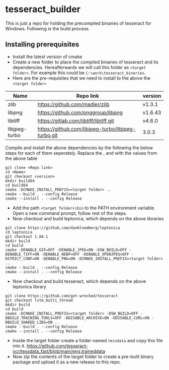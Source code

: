 # tesseract_builder
This is just a repo for holding the precompiled binaries of tesseract for Windows. Following is the build process.

## Installing prerequisites

- Install the latest version of cmake
- Create a new folder to place the compiled binaries of tesseract and its dependencies. Hereafterwards we will call this folder as `<target folder>`. For example this could be `C:\work\tesseract_binaries`.
- Here are the pre-requisites that we need to install to the above the `<target folder>`

| Name          | Repo link | version  |
|---------------|-----------|----------|
| zlib          | https://github.com/madler/zlib   | v1.3.1   |
| libpng        | https://github.com/pnggroup/libpng   | v1.6.43   |
| libtiff       | https://gitlab.com/libtiff/libtiff.git   | v4.6.0   |
| libjpeg-turbo | https://github.com/libjpeg-turbo/libjpeg-turbo.git  | 3.0.3   |

Compile and install the above dependencies by the following the below steps for each of them seperately. Replace the <Repo link>, <Name> and <version> with the values from the above table

```
git clone <Repo link>
cd <Name>
git checkout <version>
mkdir build64
cd build64
cmake -DCMAKE_INSTALL_PREFIX=<target folder> ..
cmake --build . --config Release
cmake --install . --config Release
```

- Add the path `<target folder>\bin` to the PATH environment variable. Open a new command prompt, follow rest of the steps.
- Now checkout and build leptonica, which depends on the above libraries

```
git clone https://github.com/danbloomberg/leptonica
cd leptonica
git checkout 1.84.1
mkdir build
cd build
cmake -DENABLE_GIF=OFF -DENABLE_JPEG=ON -DSW_BUILD=OFF -DENABLE_TIFF=ON -DENABLE_WEBP=OFF -DENABLE_OPENJPEG=OFF -DSTRICT_CONF=ON -DENABLE_PNG=ON -DCMAKE_INSTALL_PREFIX=<target folder> ..
cmake --build . --config Release
cmake --install . --config Release
```

- Now checkout and build tesseract, which depends on the above leptonica library

```
git clone https://github.com/get-wrecked/tesseract
git checkout lstm_multi_thread
mkdir build
cd build
cmake -DCMAKE_INSTALL_PREFIX=<target folder> -DSW_BUILD=OFF -DBUILD_TRAINING_TOOLS=OFF -DDISABLE_ARCHIVE=ON -DDISABLE_CURL=ON -DBUILD_SHARED_LIBS=ON ..
cmake --build . --config Release
cmake --install . --config Release
```

- Inside the target folder create a folder named `tessdata` and copy this file into it. https://github.com/tesseract-ocr/tessdata_fast/blob/main/eng.traineddata
- Now zip the contents of the target folder to create a pre-built binary package and upload it as a new release to this repo.
